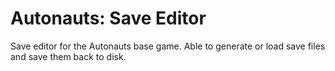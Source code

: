 # Autonauts: Save Editor
Save editor for the Autonauts base game. Able to generate or load save files and save them back to disk.
